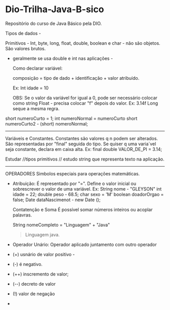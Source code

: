 # Dio-Trilha-Java-B-sico
Repositório do curso de Java Básico pela DIO. 

Tipos de dados - 

Primitivos - Int, byte, long, float, double, boolean e char - não são objetos. São valores brutos. 
- geralmente se usa double e int nas aplicações -

  Como declarar variável:

  composição = tipo de dado + identificação + valor atribuído.

  Ex:
  Int idade = 10

  OBS: Se o valor da variável for igual a 0, pode ser necessário colocar como string
  Float - precisa colocar "f" depois do valor. Ex: 3.14f
  Long seque a mesma regra.

short numeroCurto = 1;
int numeroNormal = numeroCurto
short numeroCurto2 - (short) nomeroNormal;

---
Variáveis e Constantes. 
Constantes são valores q n podem ser alterados. São representadas por "final" seguida do tipo. 
Se quiser q uma varia´vel seja constante, declara em caixa alta. Ex: final double VALOR_DE_PI = 3.14;

Estudar
//tipos primitivos
// estudo string que representa texto na aplicação. 


---

OPERADORES
Simbolos especiais para operações matemáticas. 
* Atribuição: É representado por "=". Define o valor inicial ou sobrescrever o valor de uma variável.
  Ex: String nome - "GLEYSON"
  int idade = 22;
  double peso - 68.5;
  char sexo = 'M'
  boolean doadorOrgao = false;
  Date dataNascimenot - new Date ();

  Contatenção e Soma
  É possível somar números inteiros ou acoplar palavras.

  String nomeCompleto = "Linguagem" + "Java"
  > Linguagem java.

* Operador Unário: Operador aplicado juntamento com outro operador
* (+) usnário de valor positivo -
* (-) é negativo.
* (++) inscremento de valor;
* (--) decreto de valor
* (!) valor de negação

* 
